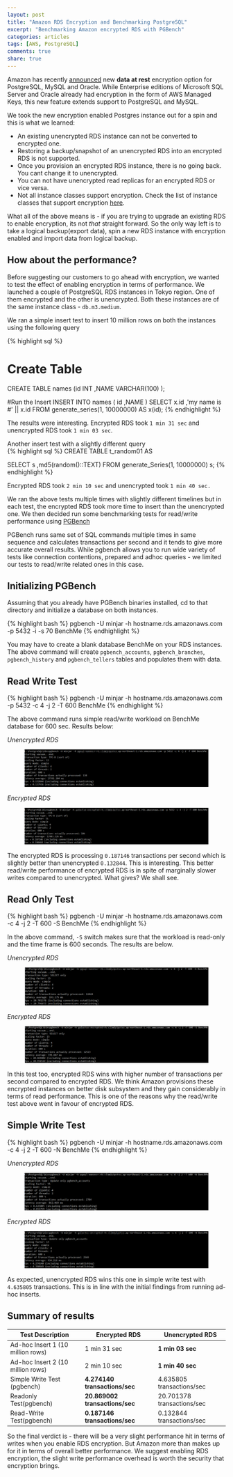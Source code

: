 ```yaml
---
layout: post
title: "Amazon RDS Encryption and Benchmarking PostgreSQL"
excerpt: "Benchmarking Amazon encrypted RDS with PGBench"
categories: articles
tags: [AWS, PostgreSQL]
comments: true
share: true
---
```



Amazon has recently [announced](https://aws.amazon.com/blogs/aws/new-encryption-options-for-amazon-rds/) new **data at rest** encryption option for PostgreSQL, MySQL and Oracle. While Enterprise editions of Microsoft SQL Server and Oracle already had encryption in the form of AWS Managed Keys, this new feature extends support to PostgreSQL and MySQL. 

We took the new encryption enabled Postgres instance out for a spin and this is what we learned:  

* An existing unencrypted RDS instance can not be converted to encrypted one.
* Restoring a backup/snapshot of an unencrypted RDS into an encrypted RDS is not supported.  
* Once you provision an encrypted RDS instance, there is no going back. You cant change it to unencrypted. 
* You can not have unencrypted read replicas for an encrypted RDS or vice versa.  
* Not all instance classes support encryption. Check the list of instance classes that support encryption [here](http://docs.aws.amazon.com/AmazonRDS/latest/UserGuide/Overview.Encryption.html). 
 

What all of the above means is - if you are trying to upgrade an existing RDS to enable encryption, its not *that* straight forward. So the only way left is to take a logical backup(export data), spin a new RDS instance with encryption enabled and import data from logical backup. 

## How about the performance? 
			
Before suggesting our customers to go ahead with encryption, we wanted to test the effect of enabling encryption in terms of performance. We launched a couple of PostgreSQL RDS instances in Tokyo region. One of them encrypted and the other is unencrypted. Both these instances are of the same instance class - `db.m3.medium`. 

We ran a simple insert test to insert 10 million rows on both the instances using the following query

{% highlight sql %}

# Create Table 
CREATE TABLE names (id INT	,NAME VARCHAR(100)	); 

#Run the Insert 
INSERT INTO names (
	id
	,NAME
	)
SELECT x.id
	,'my name is #' || x.id
FROM generate_series(1, 10000000) AS x(id);
{% endhighlight %}

The results were interesting. Encrypted RDS took `1 min 31 sec` and unencrypted RDS took `1 min 03 sec`. 

Another insert test with a slightly different query  
{% highlight sql %}
CREATE TABLE t_random01 AS

SELECT s
	,md5(random()::TEXT)
FROM generate_Series(1, 10000000) s;
{% endhighlight %}

Encrypted RDS took `2 min 10 sec` and unencrypted took  `1 min 40 sec.`

We ran the above tests multiple times with slightly different timelines but in each test, the encrypted RDS took more time to insert than the unencrypted one. We then decided run some benchmarking tests for read/write performance using [PGBench](http://www.postgresql.org/docs/devel/static/pgbench.html)

PGBench runs same set of SQL commands multiple times in same sequence and calculates transactions per second and it tends to give more accurate overall results. While pgbench allows you to run wide variety of tests like connection contentions, prepared and adhoc queries - we limited our tests to read/write related ones in this case.  

## Initializing PGBench

Assuming that you already have PGBench binaries installed, cd to that directory and initialize a database on both instances.

{% highlight bash %}
pgbench -U minjar -h hostname.rds.amazonaws.com -p 5432 -i -s 70 BenchMe
{% endhighlight %}

You may have to create a blank database BenchMe on your RDS instances. The above command will create `pgbench_accounts`, `pgbench_branches`, `pgbench_history` and `pgbench_tellers` tables and populates them with data. 

## Read Write Test

{% highlight bash %}
pgbench -U minjar -h hostname.rds.amazonaws.com -p 5432 -c 4 -j 2 -T 600 BenchMe
{% endhighlight %} 

The above command runs simple read/write workload on BenchMe database for 600 sec. Results below:

*Unencrypted RDS*

<figure>
	<img src="/images/1.png" alt="image">
</figure>

*Encrypted RDS*
<figure>
	<img src="/images/2.png" alt="image">
</figure>

The encrypted RDS is processing `0.187146` transactions per second which is slightly better than unencrypted `0.132844`. This is interesting. This better read/write performance of encrypted RDS is in spite of marginally slower writes compared to unencrypted. What gives? We shall see. 

## Read Only Test

{% highlight bash %}
pgbench -U minjar -h hostname.rds.amazonaws.com -c 4 -j 2 -T 600 -S BenchMe
{% endhighlight %} 

In the above command, `-S` switch makes sure that the workload is read-only and the time frame is 600 seconds. The results are below. 


*Unencrypted RDS*

<figure>
	<img src="/images/3.png" alt="image">
</figure>

*Encrypted RDS*

<figure>
	<img src="/images/4.png" alt="image">
</figure>

In this test too, encrypted RDS wins with higher number of transactions per second compared to encrypted RDS. We think Amazon provisions these encrypted instances on better disk subsystem and they gain considerably in terms of read performance. This is one of the reasons why the read/write test above went in favour of encrypted RDS. 

## Simple Write Test

{% highlight bash %}
pgbench -U minjar -h hostname.rds.amazonaws.com -c 4 -j 2 -T 600 -N BenchMe
{% endhighlight %} 

*Unencrypted RDS*

<figure>
	<img src="/images/5.png" alt="image">
</figure>

*Encrypted RDS*

<figure>
	<img src="/images/6.png" alt="image">
</figure>

As expected, unencrypted RDS wins this one in simple write test with `4.635805` transactions. This is in line with the initial findings from running ad-hoc inserts. 

## Summary of results

| Test Description|Encrypted RDS|Unencrypted RDS |
|---			  |---			|---			 |
|Ad-hoc Insert 1 (10 million rows)|1 min 31 sec|**1 min 03 sec**|
|Ad-hoc Insert 2 (10 million rows)|2 min 10 sec|**1 min 40 sec**|
|Simple Write Test (pgbench)|**4.274140 transactions/sec**|4.635805 transactions/sec|
|Readonly Test(pgbench)|**20.869002 transactions/sec**|20.701378 transactions/sec|
|Read-Write Test(pgbench)|**0.187146 transactions/sec**|0.132844 transactions/sec

So the final verdict is - there will be a very slight performance hit in terms of writes when you enable RDS encryption. But Amazon more than makes up for it in terms of overall better performance. We suggest enabling RDS encryption, the slight write performance overhead is worth the security that encryption brings. 



